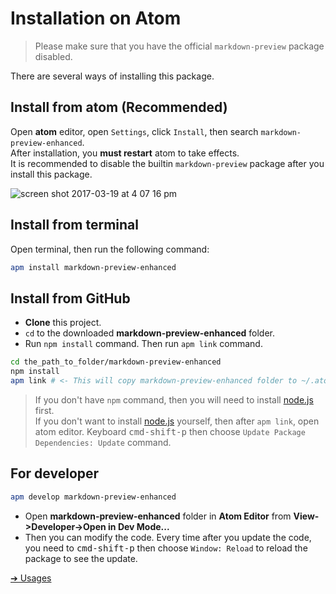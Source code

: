# Installation on Atom

> Please make sure that you have the official `markdown-preview` package disabled.

There are several ways of installing this package.

## Install from atom (Recommended)

Open **atom** editor, open `Settings`, click `Install`, then search `markdown-preview-enhanced`.  
After installation, you **must restart** atom to take effects.  
It is recommended to disable the builtin `markdown-preview` package after you install this package.

![screen shot 2017-03-19 at 4 07 16 pm](https://cloud.githubusercontent.com/assets/1908863/24084798/260a9fee-0cbf-11e7-83e6-bf17fa9aca77.png)

## Install from terminal

Open terminal, then run the following command:

```bash
apm install markdown-preview-enhanced
```

## Install from GitHub

- **Clone** this project.
- `cd` to the downloaded **markdown-preview-enhanced** folder.
- Run `npm install` command. Then run `apm link` command.

```bash
cd the_path_to_folder/markdown-preview-enhanced
npm install
apm link # <- This will copy markdown-preview-enhanced folder to ~/.atom/packages
```

> If you don't have `npm` command, then you will need to install [node.js](https://nodejs.org/en/) first.  
> If you don't want to install [node.js](https://nodejs.org/en/) yourself, then after `apm link`, open atom editor. Keyboard <kbd>cmd-shift-p</kbd> then choose `Update Package Dependencies: Update` command.

## For developer

```bash
apm develop markdown-preview-enhanced
```

- Open **markdown-preview-enhanced** folder in **Atom Editor** from **View->Developer->Open in Dev Mode...**
- Then you can modify the code.
  Every time after you update the code, you need to <kbd>cmd-shift-p</kbd> then choose `Window: Reload` to reload the package to see the update.

[➔ Usages](usages.md)
